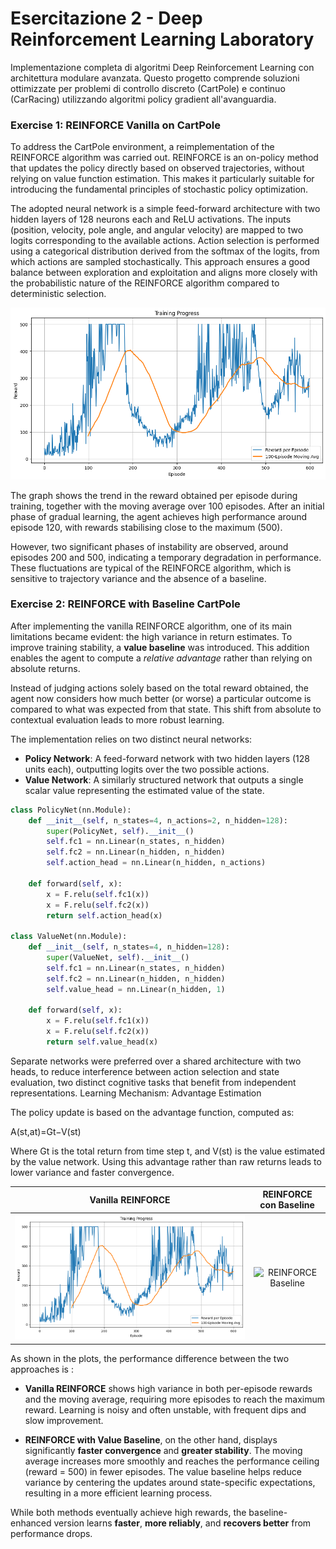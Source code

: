 # Esercitazione 2 - Deep Reinforcement Learning Laboratory

Implementazione completa di algoritmi Deep Reinforcement Learning con architettura modulare avanzata. Questo progetto comprende soluzioni ottimizzate per problemi di controllo discreto (CartPole) e continuo (CarRacing) utilizzando algoritmi policy gradient all'avanguardia.


### **Exercise 1: REINFORCE Vanilla on CartPole**

To address the CartPole environment, a reimplementation of the REINFORCE algorithm was carried out. REINFORCE is an on-policy method that updates the policy directly based on observed trajectories, without relying on value function estimation. This makes it particularly suitable for introducing the fundamental principles of stochastic policy optimization.

The adopted neural network is a simple feed-forward architecture with two hidden layers of 128 neurons each and ReLU activations. The inputs (position, velocity, pole angle, and angular velocity) are mapped to two logits corresponding to the available actions.
Action selection is performed using a categorical distribution derived from the softmax of the logits, from which actions are sampled stochastically. This approach ensures a good balance between exploration and exploitation and aligns more closely with the probabilistic nature of the REINFORCE algorithm compared to deterministic selection.

![Cartpole Reward during Training](images/cartpole_reinforce_training.png)

The graph shows the trend in the reward obtained per episode during training, together with the moving average over 100 episodes. After an initial phase of gradual learning, the agent achieves high performance around episode 120, with rewards stabilising close to the maximum (500).

However, two significant phases of instability are observed, around episodes 200 and 500, indicating a temporary degradation in performance. These fluctuations are typical of the REINFORCE algorithm, which is sensitive to trajectory variance and the absence of a baseline.


### **Exercise 2: REINFORCE with Baseline CartPole**

After implementing the vanilla REINFORCE algorithm, one of its main limitations became evident: the high variance in return estimates. To improve training stability, a **value baseline** was introduced. This addition enables the agent to compute a *relative advantage* rather than relying on absolute returns.

Instead of judging actions solely based on the total reward obtained, the agent now considers how much better (or worse) a particular outcome is compared to what was expected from that state. This shift from absolute to contextual evaluation leads to more robust learning.

The implementation relies on two distinct neural networks:

- **Policy Network**: A feed-forward network with two hidden layers (128 units each), outputting logits over the two possible actions.
- **Value Network**: A similarly structured network that outputs a single scalar value representing the estimated value of the state.

```python
class PolicyNet(nn.Module):
    def __init__(self, n_states=4, n_actions=2, n_hidden=128):
        super(PolicyNet, self).__init__()
        self.fc1 = nn.Linear(n_states, n_hidden)
        self.fc2 = nn.Linear(n_hidden, n_hidden)
        self.action_head = nn.Linear(n_hidden, n_actions)

    def forward(self, x):
        x = F.relu(self.fc1(x))
        x = F.relu(self.fc2(x))
        return self.action_head(x)

class ValueNet(nn.Module):
    def __init__(self, n_states=4, n_hidden=128):
        super(ValueNet, self).__init__()
        self.fc1 = nn.Linear(n_states, n_hidden)
        self.fc2 = nn.Linear(n_hidden, n_hidden)
        self.value_head = nn.Linear(n_hidden, 1)

    def forward(self, x):
        x = F.relu(self.fc1(x))
        x = F.relu(self.fc2(x))
        return self.value_head(x)
```

Separate networks were preferred over a shared architecture with two heads, to reduce interference between action selection and state evaluation,  two distinct cognitive tasks that benefit from independent representations.
Learning Mechanism: Advantage Estimation

The policy update is based on the advantage function, computed as:

A(st,at)=Gt−V(st)


Where Gt​ is the total return from time step t, and V(st​) is the value estimated by the value network.
Using this advantage rather than raw returns leads to lower variance and faster convergence.


| Vanilla REINFORCE | REINFORCE con Baseline |
|:-----------------:|:---------------------:|
| ![Vanilla REINFORCE](images/cartpole_reinforce_training.png) | ![REINFORCE Baseline](images/cartpole_reinforce_training.png.png) |


As shown in the plots, the performance difference between the two approaches is :

- **Vanilla REINFORCE** shows high variance in both per-episode rewards and the moving average, requiring more episodes to reach the maximum reward. Learning is noisy and often unstable, with frequent dips and slow improvement.
  
- **REINFORCE with Value Baseline**, on the other hand, displays significantly **faster convergence** and **greater stability**. The moving average increases more smoothly and reaches the performance ceiling (reward = 500) in fewer episodes. The value baseline helps reduce variance by centering the updates around state-specific expectations, resulting in a more efficient learning process.

While both methods eventually achieve high rewards, the baseline-enhanced version learns **faster**, **more reliably**, and **recovers better** from performance drops.
